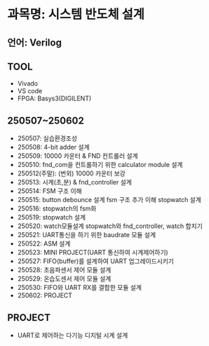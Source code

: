 # 과목명: 시스템 반도체 설계
## 언어: Verilog
## TOOL
* Vivado
* VS code
* FPGA: Basys3(DIGILENT)
## 250507~250602
* 250507: 실습환경조성
* 250508: 4-bit adder 설계
* 250509: 10000 카운터 & FND 컨트롤러 설계
* 250510: fnd_com을 컨트롤하기 위한 calculator module 설계
* 250512(주말): (번외) 10000 카운터 보강
* 250513: 시계(초,분) & fnd_controller 설계
* 250514: FSM 구조 이해
* 250515: button debounce 설계 fsm 구조 추가 이해 stopwatch 설계
* 250516: stopwatch의 fsm화
* 250519: stopwatch 설계
* 250520: watch모듈설계 stopwatch와 fnd_controller, watch 합치기
* 250521: UART통신을 하기 위한 baudrate 모듈 설계
* 250522: ASM 설계
* 250523: MINI PROJECT(UART 통신하여 시계제어하기)
* 250527: FIFO(buffer)를 설계하여 UART 업그레이드시키기
* 250528: 초음파센서 제어 모듈 설계
* 250529: 온습도센서 제어 모듈 설계
* 250530: FIFO와 UART RX를 결합한 모듈 설계
* 250602: PROJECT
## PROJECT
* UART로 제어하는 다기능 디지털 시계 설계

